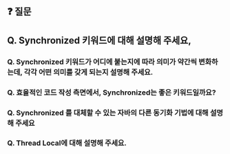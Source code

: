 ## ❓ 질문
## Q. Synchronized 키워드에 대해 설명해 주세요,
### Q. Synchronized 키워드가 어디에 붙는지에 따라 의미가 약간씩 변화하는데, 각각 어떤 의미를 갖게 되는지 설명해 주세요.
### Q. 효율적인 코드 작성 측면에서, Synchronized는 좋은 키워드일까요?
### Q. Synchronized 를 대체할 수 있는 자바의 다른 동기화 기법에 대해 설명해 주세요
### Q. Thread Local에 대해 설명해 주세요.
